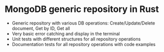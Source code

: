 # MongoDB generic repository in Rust

* Generic repository with various DB operations: Create/Update/Delete document, Get by ID, Get all
* Very basic error catching and display in the terminal
* Unit tests with different structures for all repository operations
* Documentation tests for all repository operations with code examples